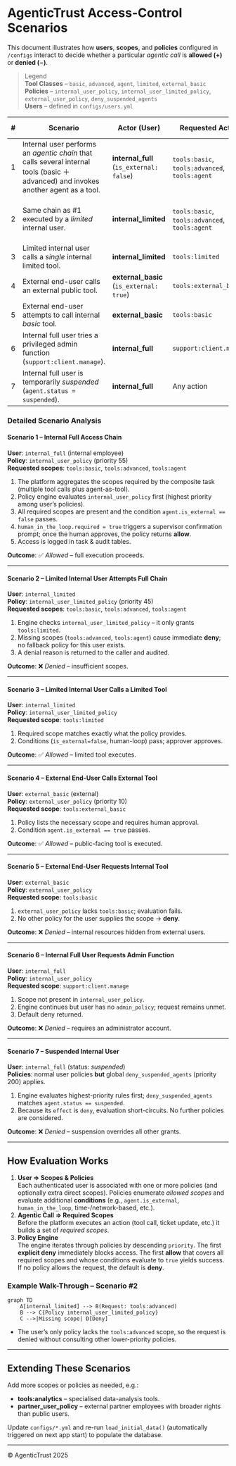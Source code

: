 # AgenticTrust Access-Control Scenarios

This document illustrates how **users**, **scopes**, and **policies** configured in `/configs` interact to decide whether a particular *agentic call* is **allowed (+)** or **denied (−)**.

> Legend  
> **Tool Classes** – `basic`, `advanced`, `agent`, `limited`, `external_basic`  
> **Policies** – `internal_user_policy`, `internal_user_limited_policy`, `external_user_policy`, `deny_suspended_agents`  
> **Users** – defined in `configs/users.yml`

| # | Scenario | Actor (User) | Requested Action | Key Scopes Required | Policy Evaluation | Decision |
|---|----------|--------------|------------------|---------------------|-------------------|----------|
| 1 | Internal user performs an *agentic chain* that calls several internal tools (basic ＋ advanced) and invokes another agent as a tool. | **internal_full** (`is_external: false`) | `tools:basic`, `tools:advanced`, `tools:agent` | User’s policy **internal_user_policy** contains all three tool scopes. Conditions satisfied (`is_external=false`, human-in-the-loop) | **Allow (+)** |
| 2 | Same chain as #1 executed by a *limited* internal user. | **internal_limited** | `tools:basic`, `tools:advanced`, `tools:agent` | Policy **internal_user_limited_policy** only grants `tools:limited`; `tools:advanced`/`tools:agent` missing. | **Deny (−)** – limited user can’t access advanced/agent tools. |
| 3 | Limited internal user calls a *single* internal limited tool. | **internal_limited** | `tools:limited` | Granted by **internal_user_limited_policy**; conditions met. | **Allow (+)** |
| 4 | External end-user calls an external public tool. | **external_basic** (`is_external: true`) | `tools:external_basic` | Granted by **external_user_policy** | **Allow (+)** |
| 5 | External end-user attempts to call internal *basic* tool. | **external_basic** | `tools:basic` | Policy **external_user_policy** lacks this scope → not permitted | **Deny (−)** |
| 6 | Internal full user tries a privileged admin function (`support:client.manage`). | **internal_full** | `support:client.manage` | Not in **internal_user_policy**; additionally `human_in_the_loop` would trigger | **Deny (−)** – requires **admin_policy** user. |
| 7 | Internal full user is temporarily *suspended* (`agent.status = suspended`). | **internal_full** | Any action | `deny_suspended_agents` (priority 200) matches → **explicit deny** | **Deny (−)** overrides all allow policies. |

### Detailed Scenario Analysis

#### Scenario 1 – Internal Full Access Chain
**User**: `internal_full` (internal employee)  
**Policy**: `internal_user_policy` (priority 55)  
**Requested scopes**: `tools:basic`, `tools:advanced`, `tools:agent`

1. The platform aggregates the scopes required by the composite task (multiple tool calls plus agent-as-tool).
2. Policy engine evaluates `internal_user_policy` first (highest priority among user’s policies).
3. All required scopes are present and the condition `agent.is_external == false` passes.
4. `human_in_the_loop.required = true` triggers a supervisor confirmation prompt; once the human approves, the policy returns **allow**.
5. Access is logged in task & audit tables.

**Outcome**: ✅ *Allowed* – full execution proceeds.

---

#### Scenario 2 – Limited Internal User Attempts Full Chain
**User**: `internal_limited`  
**Policy**: `internal_user_limited_policy` (priority 45)  
**Requested scopes**: `tools:basic`, `tools:advanced`, `tools:agent`

1. Engine checks `internal_user_limited_policy` – it only grants `tools:limited`.
2. Missing scopes (`tools:advanced`, `tools:agent`) cause immediate **deny**; no fallback policy for this user exists.
3. A denial reason is returned to the caller and audited.

**Outcome**: ❌ *Denied* – insufficient scopes.

---

#### Scenario 3 – Limited Internal User Calls a Limited Tool
**User**: `internal_limited`  
**Policy**: `internal_user_limited_policy`  
**Requested scope**: `tools:limited`

1. Required scope matches exactly what the policy provides.
2. Conditions (`is_external=false`, human-loop) pass; approver approves.

**Outcome**: ✅ *Allowed* – limited tool executes.

---

#### Scenario 4 – External End-User Calls External Tool
**User**: `external_basic` (external)  
**Policy**: `external_user_policy` (priority 10)  
**Requested scope**: `tools:external_basic`

1. Policy lists the necessary scope and requires human approval.
2. Condition `agent.is_external == true` passes.

**Outcome**: ✅ *Allowed* – public-facing tool is executed.

---

#### Scenario 5 – External End-User Requests Internal Tool
**User**: `external_basic`  
**Policy**: `external_user_policy`  
**Requested scope**: `tools:basic`

1. `external_user_policy` lacks `tools:basic`; evaluation fails.
2. No other policy for the user supplies the scope → **deny**.

**Outcome**: ❌ *Denied* – internal resources hidden from external users.

---

#### Scenario 6 – Internal Full User Requests Admin Function
**User**: `internal_full`  
**Policy**: `internal_user_policy`  
**Requested scope**: `support:client.manage`

1. Scope not present in `internal_user_policy`.
2. Engine continues but user has no `admin_policy`; request remains unmet.
3. Default deny returned.

**Outcome**: ❌ *Denied* – requires an administrator account.

---

#### Scenario 7 – Suspended Internal User
**User**: `internal_full` (status: *suspended*)  
**Policies**: normal user policies **but** global `deny_suspended_agents` (priority 200) applies.

1. Engine evaluates highest-priority rules first; `deny_suspended_agents` matches `agent.status == suspended`.
2. Because its `effect` is `deny`, evaluation short-circuits. No further policies are considered.

**Outcome**: ❌ *Denied* – suspension overrides all other grants.

---

## How Evaluation Works
1. **User ⇒ Scopes & Policies**  
   Each authenticated user is associated with one or more policies (and optionally extra direct scopes). Policies enumerate *allowed scopes* and evaluate additional **conditions** (e.g., `agent.is_external`, `human_in_the_loop`, time-/network-based, etc.).
2. **Agentic Call ⇒ Required Scopes**  
   Before the platform executes an action (tool call, ticket update, etc.) it builds a set of *required scopes*.
3. **Policy Engine**  
   The engine iterates through policies by descending `priority`. The first **explicit deny** immediately blocks access. The first **allow** that covers all required scopes and whose conditions evaluate to `true` yields success.  
   If no policy allows the request, the default is **deny**.

### Example Walk-Through – Scenario #2
```mermaid
graph TD
    A[internal_limited] --> B(Request: tools:advanced)
    B --> C{Policy internal_user_limited_policy}
    C -->|Missing scope| D[Deny]
```
- The user’s only policy lacks the `tools:advanced` scope, so the request is denied without consulting other lower-priority policies.

---

## Extending These Scenarios
Add more scopes or policies as needed, e.g.:
- **tools:analytics** – specialised data-analysis tools.  
- **partner_user_policy** – external partner employees with broader rights than public users.

Update `configs/*.yml` and re-run `load_initial_data()` (automatically triggered on next app start) to populate the database.

---

© AgenticTrust 2025

